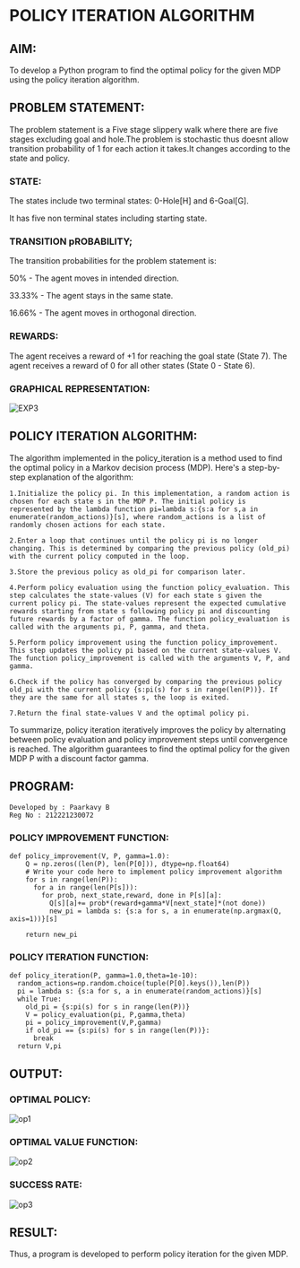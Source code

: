 # POLICY ITERATION ALGORITHM

## AIM:
To develop a Python program to find the optimal policy for the given MDP using the policy iteration algorithm.

## PROBLEM STATEMENT:
The problem statement is a Five stage slippery walk where there are five stages excluding goal and hole.The problem is stochastic thus doesnt allow transition probability of 1 for each action it takes.It changes according to the state and policy.

### STATE:
The states include two terminal states: 0-Hole[H] and 6-Goal[G].

It has five non terminal states including starting state.

### TRANSITION pROBABILITY;
The transition probabilities for the problem statement is:

50% - The agent moves in intended direction.

33.33% - The agent stays in the same state.

16.66% - The agent moves in orthogonal direction.

### REWARDS:
The agent receives a reward of +1 for reaching the goal state (State 7). The agent receives a reward of 0 for all other states (State 0 - State 6).

### GRAPHICAL REPRESENTATION:
![EXP3](https://github.com/PAARKAVYB/policy-iteration-algorithm/assets/93509383/a02e0135-89d2-4134-bea8-943077b0c0dd)

## POLICY ITERATION ALGORITHM:
The algorithm implemented in the policy_iteration is a method used to find the optimal policy in a Markov decision process (MDP). Here's a step-by-step explanation of the algorithm:

    1.Initialize the policy pi. In this implementation, a random action is chosen for each state s in the MDP P. The initial policy is represented by the lambda function pi=lambda s:{s:a for s,a in enumerate(random_actions)}[s], where random_actions is a list of randomly chosen actions for each state.

    2.Enter a loop that continues until the policy pi is no longer changing. This is determined by comparing the previous policy (old_pi) with the current policy computed in the loop.

    3.Store the previous policy as old_pi for comparison later.

    4.Perform policy evaluation using the function policy_evaluation. This step calculates the state-values (V) for each state s given the current policy pi. The state-values represent the expected cumulative rewards starting from state s following policy pi and discounting future rewards by a factor of gamma. The function policy_evaluation is called with the arguments pi, P, gamma, and theta.

    5.Perform policy improvement using the function policy_improvement. This step updates the policy pi based on the current state-values V. The function policy_improvement is called with the arguments V, P, and gamma.

    6.Check if the policy has converged by comparing the previous policy old_pi with the current policy {s:pi(s) for s in range(len(P))}. If they are the same for all states s, the loop is exited.

    7.Return the final state-values V and the optimal policy pi.

To summarize, policy iteration iteratively improves the policy by alternating between policy evaluation and policy improvement steps until convergence is reached. The algorithm guarantees to find the optimal policy for the given MDP P with a discount factor gamma.

## PROGRAM:
```
Developed by : Paarkavy B
Reg No : 212221230072
```
### POLICY IMPROVEMENT FUNCTION:
```
def policy_improvement(V, P, gamma=1.0):
    Q = np.zeros((len(P), len(P[0])), dtype=np.float64)
    # Write your code here to implement policy improvement algorithm
    for s in range(len(P)):
      for a in range(len(P[s])):
        for prob, next_state,reward, done in P[s][a]:
          Q[s][a]+= prob*(reward+gamma*V[next_state]*(not done))
          new_pi = lambda s: {s:a for s, a in enumerate(np.argmax(Q, axis=1))}[s]

    return new_pi
```

### POLICY ITERATION FUNCTION:
```
def policy_iteration(P, gamma=1.0,theta=1e-10):
  random_actions=np.random.choice(tuple(P[0].keys()),len(P))
  pi = lambda s: {s:a for s, a in enumerate(random_actions)}[s]
  while True:
    old_pi = {s:pi(s) for s in range(len(P))}
    V = policy_evaluation(pi, P,gamma,theta)
    pi = policy_improvement(V,P,gamma)
    if old_pi == {s:pi(s) for s in range(len(P))}:
      break
  return V,pi
```

## OUTPUT:
### OPTIMAL POLICY:
![op1](https://github.com/PAARKAVYB/policy-iteration-algorithm/assets/93509383/292fd7fd-2161-4f92-b20c-aad506b2ae78)

### OPTIMAL VALUE FUNCTION:
![op2](https://github.com/PAARKAVYB/policy-iteration-algorithm/assets/93509383/0c59bb91-50cf-4ac1-a0d4-fcfecd7ac682)

### SUCCESS RATE:
![op3](https://github.com/PAARKAVYB/policy-iteration-algorithm/assets/93509383/d9125322-292a-49b2-abfa-6ca1b19e280e)

## RESULT:
Thus, a program is developed to perform policy iteration for the given MDP.
